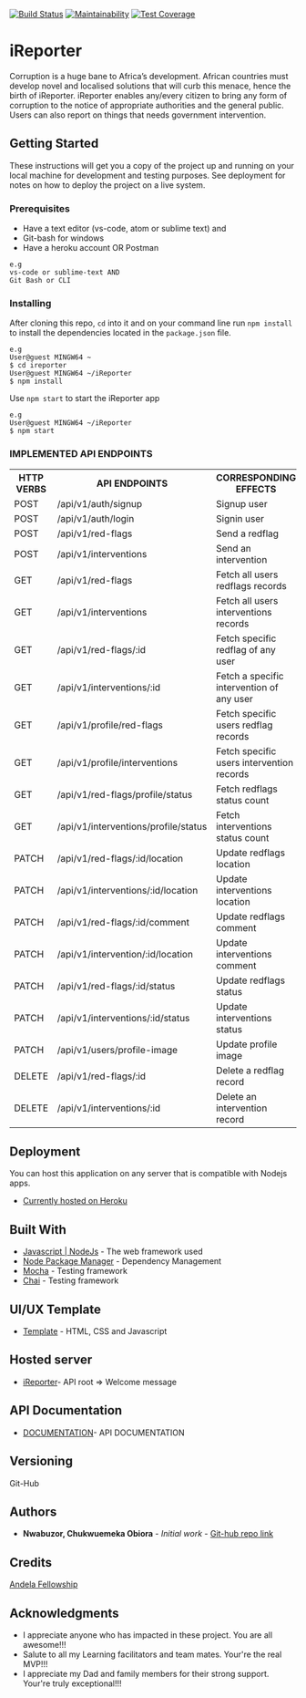 [![Build Status](https://travis-ci.org/shaolinmkz/iReporter.svg?branch=develop)](https://travis-ci.org/shaolinmkz/iReporter) [![Maintainability](https://api.codeclimate.com/v1/badges/98f6a05084a6967f1857/maintainability)](https://codeclimate.com/github/shaolinmkz/iReporter/maintainability) [![Test Coverage](https://api.codeclimate.com/v1/badges/98f6a05084a6967f1857/test_coverage)](https://codeclimate.com/github/shaolinmkz/iReporter/test_coverage)

# iReporter
Corruption is a huge bane to Africa’s development. African countries must develop novel and localised solutions that will curb this menace, hence the birth of iReporter. iReporter enables any/every citizen to bring any form of corruption to the notice of appropriate authorities and the general public. Users can also report on things that needs government intervention.

## Getting Started
These instructions will get you a copy of the project up and running on your local machine for development and testing purposes.
See deployment for notes on how to deploy the project on a live system.

### Prerequisites
* Have a text editor (vs-code, atom or sublime text) and
* Git-bash for windows
* Have a heroku account OR Postman

```
e.g
vs-code or sublime-text AND
Git Bash or CLI
```

### Installing

After cloning this repo, `cd` into it and on your command line run `npm install` to install the dependencies located in the `package.json` file.

```
e.g
User@guest MINGW64 ~
$ cd ireporter
User@guest MINGW64 ~/iReporter
$ npm install
```

Use `npm start` to start the iReporter app
```
e.g
User@guest MINGW64 ~/iReporter
$ npm start
```

### IMPLEMENTED API ENDPOINTS

<table>
<tr><th>HTTP VERBS</th><th>API ENDPOINTS</th><th>CORRESPONDING EFFECTS</th></tr>
<tr><td>POST</td> <td>/api/v1/auth/signup</td>  <td>Signup user</td></tr>
<tr><td>POST</td> <td>/api/v1/auth/login</td>  <td>Signin user</td></tr>
<tr><td>POST</td> <td>/api/v1/red-flags</td>  <td>Send a redflag</td></tr>
<tr><td>POST</td> <td>/api/v1/interventions</td>  <td>Send an intervention</td></tr>
<tr><td>GET</td> <td>/api/v1/red-flags</td>  <td>Fetch all users redflags records</td></tr>
<tr><td>GET</td> <td>/api/v1/interventions</td>  <td>Fetch all users interventions records</td></tr>
<tr><td>GET</td> <td>/api/v1/red-flags/:id</td>  <td>Fetch specific redflag of any user</td></tr>
<tr><td>GET</td> <td>/api/v1/interventions/:id</td>  <td>Fetch a specific intervention of any user</td></tr>
<tr><td>GET</td> <td>/api/v1/profile/red-flags</td>  <td>Fetch specific users redflag records</td></tr>
<tr><td>GET</td> <td>/api/v1/profile/interventions</td>  <td>Fetch specific users intervention records</td></tr>
<tr><td>GET</td> <td>/api/v1/red-flags/profile/status</td>  <td>Fetch redflags status count</td></tr>
<tr><td>GET</td> <td>/api/v1/interventions/profile/status</td>  <td>Fetch interventions status count</td></tr>
<tr><td>PATCH</td> <td>/api/v1/red-flags/:id/location</td>  <td>Update redflags location</td></tr>
<tr><td>PATCH</td> <td>/api/v1/interventions/:id/location</td>  <td>Update interventions location</td></tr>
<tr><td>PATCH</td> <td>/api/v1/red-flags/:id/comment</td>  <td>Update redflags comment</td></tr>
<tr><td>PATCH</td> <td>/api/v1/intervention/:id/location</td>  <td>Update interventions comment</td></tr>
<tr><td>PATCH</td> <td>/api/v1/red-flags/:id/status</td>  <td>Update redflags status</td></tr>
<tr><td>PATCH</td> <td>/api/v1/interventions/:id/status</td>  <td>Update interventions status</td></tr>
<tr><td>PATCH</td> <td>/api/v1/users/profile-image</td>  <td>Update profile image</td></tr>
<tr><td>DELETE</td> <td>/api/v1/red-flags/:id</td>  <td>Delete a redflag record</td></tr>
<tr><td>DELETE</td> <td>/api/v1/interventions/:id</td>  <td>Delete an intervention record</td></tr>
</table>

## Deployment
You can host this application on any server that is compatible with Nodejs apps.
* [Currently hosted on Heroku](https://eye-reporter.herokuapp.com/)


## Built With
* [Javascript | NodeJs](https://nodejs.org/en/) - The web framework used
* [Node Package Manager](https://www.npmjs.com/) - Dependency Management
* [Mocha](https://mochajs.org/) - Testing framework
* [Chai](http://www.chaijs.com/) - Testing framework

## UI/UX Template

* [Template](https://shaolinmkz.github.io/iReporter/ui/) - HTML, CSS and Javascript

## Hosted server
* [iReporter](https://eye-reporter.herokuapp.com/)- API root => Welcome message

## API Documentation
* [DOCUMENTATION](https://eye-reporter.herokuapp.com/api-documentation)- API DOCUMENTATION

## Versioning
Git-Hub 

## Authors
* **Nwabuzor, Chukwuemeka Obiora** - *Initial work* - [Git-hub repo link](https://github.com/shaolinmkz/iReporter)

## Credits
[Andela Fellowship](https://andela.com/fellowship/)

## Acknowledgments
* I appreciate anyone who has impacted in these project. You are all awesome!!!
* Salute to all my Learning facilitators and team mates. Your're the real MVP!!!
* I appreciate my Dad and family members for their strong support. Your're truly exceptional!!!
